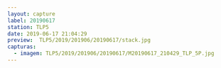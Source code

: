 ```yaml
---
layout: capture
label: 20190617
station: TLP5
date: 2019-06-17 21:04:29
preview:  TLP5/2019/201906/20190617/stack.jpg
capturas:
  - imagem: TLP5/2019/201906/20190617/M20190617_210429_TLP_5P.jpg
---
```

